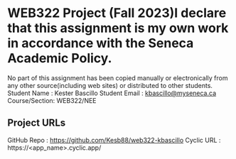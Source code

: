 # WEB322 Project (Fall 2023)I declare that this assignment is my own work in accordance with the Seneca Academic Policy.
No part of this assignment has been copied manually or electronically from any other source(including web sites) or distributed to other students.
Student Name : Kester Bascillo
Student Email : kbascillo@myseneca.ca
Course/Section: WEB322/NEE
## Project URLs
GitHub Repo : https://github.com/Kesb88/web322-kbascillo
Cyclic URL : https://<app_name>.cyclic.app/

